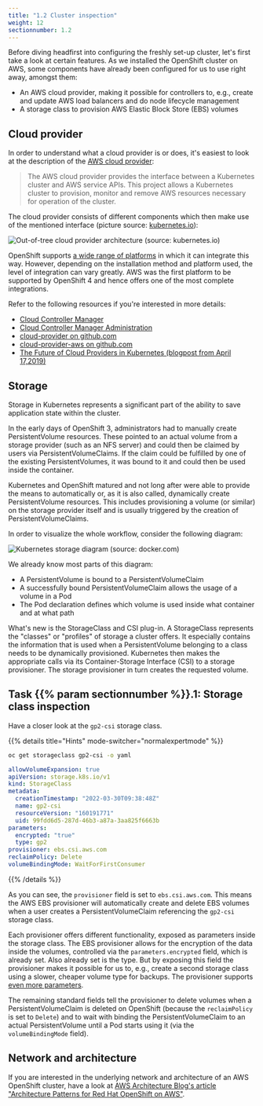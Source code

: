```yaml
---
title: "1.2 Cluster inspection"
weight: 12
sectionnumber: 1.2
---
```


Before diving headfirst into configuring the freshly set-up cluster, let's first take a look at certain features.
As we installed the OpenShift cluster on AWS, some components have already been configured for us to use right away, amongst them:

* An AWS cloud provider, making it possible for controllers to, e.g., create and update AWS load balancers and do node lifecycle management
* A storage class to provision AWS Elastic Block Store (EBS) volumes


## Cloud provider

In order to understand what a cloud provider is or does, it's easiest to look at the description of the [AWS cloud provider](https://github.com/kubernetes/cloud-provider-aws):

>The AWS cloud provider provides the interface between a Kubernetes cluster and AWS service APIs.
This project allows a Kubernetes cluster to provision, monitor and remove AWS resources necessary for operation of the cluster.

The cloud provider consists of different components which then make use of the mentioned interface (picture source: [kubernetes.io](https://kubernetes.io/blog/2019/04/17/the-future-of-cloud-providers-in-kubernetes/)):

![Out-of-tree cloud provider architecture (source: kubernetes.io)](../post-ccm-arch.png)

OpenShift supports [a wide range of platforms](https://docs.openshift.com/container-platform/4.10/installing/installing-preparing.html#supported-installation-methods-for-different-platforms) in which it can integrate this way.
However, depending on the installation method and platform used, the level of integration can vary greatly.
AWS was the first platform to be supported by OpenShift 4 and hence offers one of the most complete integrations.

Refer to the following resources if you're interested in more details:

* [Cloud Controller Manager](https://kubernetes.io/docs/concepts/architecture/cloud-controller/)
* [Cloud Controller Manager Administration](https://kubernetes.io/docs/tasks/administer-cluster/running-cloud-controller/)
* [cloud-provider on github.com](https://github.com/kubernetes/cloud-provider)
* [cloud-provider-aws on github.com](https://github.com/kubernetes/cloud-provider-aws)
* [The Future of Cloud Providers in Kubernetes (blogpost from April 17,2019)](https://kubernetes.io/blog/2019/04/17/the-future-of-cloud-providers-in-kubernetes/)


## Storage

Storage in Kubernetes represents a significant part of the ability to save application state within the cluster.

In the early days of OpenShift 3, administrators had to manually create PersistentVolume resources.
These pointed to an actual volume from a storage provider (such as an NFS server) and could then be claimed by users via PersistentVolumeClaims.
If the claim could be fulfilled by one of the existing PersistentVolumes, it was bound to it and could then be used inside the container.

Kubernetes and OpenShift matured and not long after were able to provide the means to automatically or, as it is also called, dynamically create PersistentVolume resources.
This includes provisioning a volume (or similar) on the storage provider itself and is usually triggered by the creation of PersistentVolumeClaims.

In order to visualize the whole workflow, consider the following diagram:

![Kubernetes storage diagram (source: docker.com)](../storage.png)

We already know most parts of this diagram:

* A PersistentVolume is bound to a PersistentVolumeClaim
* A successfully bound PersistentVolumeClaim allows the usage of a volume in a Pod
* The Pod declaration defines which volume is used inside what container and at what path

What's new is the StorageClass and CSI plug-in.
A StorageClass represents the "classes" or "profiles" of storage a cluster offers.
It especially contains the information that is used when a PersistentVolume belonging to a class needs to be dynamically provisioned.
Kubernetes then makes the appropriate calls via its Container-Storage Interface (CSI) to a storage provisioner.
The storage provisioner in turn creates the requested volume.


## Task {{% param sectionnumber %}}.1: Storage class inspection

Have a closer look at the `gp2-csi` storage class.

{{% details title="Hints" mode-switcher="normalexpertmode" %}}

```bash
oc get storageclass gp2-csi -o yaml
```

```yaml
allowVolumeExpansion: true
apiVersion: storage.k8s.io/v1
kind: StorageClass
metadata:
  creationTimestamp: "2022-03-30T09:38:48Z"
  name: gp2-csi
  resourceVersion: "160191771"
  uid: 99fdd6d5-287d-46b3-a87a-3aa825f6663b
parameters:
  encrypted: "true"
  type: gp2
provisioner: ebs.csi.aws.com
reclaimPolicy: Delete
volumeBindingMode: WaitForFirstConsumer
```

{{% /details %}}

As you can see, the `provisioner` field is set to `ebs.csi.aws.com`.
This means the AWS EBS provisioner will automatically create and delete EBS volumes when a user creates a PersistentVolumeClaim referencing the `gp2-csi` storage class.

Each provisioner offers different functionality, exposed as parameters inside the storage class.
The EBS provisioner allows for the encryption of the data inside the volumes, controlled via the `parameters.encrypted` field, which is already set.
Also already set is the type.
But by exposing this field the provisioner makes it possible for us to, e.g., create a second storage class using a slower, cheaper volume type for backups.
The provisioner supports [even more parameters](https://github.com/kubernetes-sigs/aws-ebs-csi-driver/blob/master/docs/parameters.md).

The remaining standard fields tell the provisioner to delete volumes when a PersistentVolumeClaim is deleted on OpenShift (because the `reclaimPolicy` is set to `Delete`) and to wait with binding the PersistentVolumeClaim to an actual PersistentVolume until a Pod starts using it (via the `volumeBindingMode` field).


## Network and architecture

If you are interested in the underlying network and architecture of an AWS OpenShift cluster, have a look at [AWS Architecture Blog's article "Architecture Patterns for Red Hat OpenShift on AWS"](https://aws.amazon.com/blogs/architecture/architecture-patterns-for-red-hat-openshift-on-aws/).
